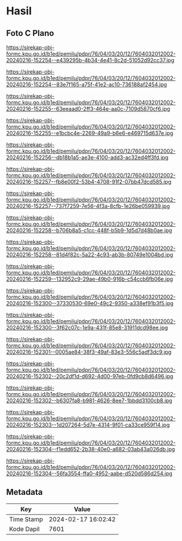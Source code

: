 # Hasil

## Foto C Plano

https://sirekap-obj-formc.kpu.go.id/b1ed/pemilu/pdpr/76/04/03/20/12/7604032012002-20240216-152254--e439295b-4b34-4e41-8c2d-51052d92cc37.jpg

https://sirekap-obj-formc.kpu.go.id/b1ed/pemilu/pdpr/76/04/03/20/12/7604032012002-20240216-152254--83e7f165-a75f-41e2-ac10-736188af2454.jpg

https://sirekap-obj-formc.kpu.go.id/b1ed/pemilu/pdpr/76/04/03/20/12/7604032012002-20240216-152255--63eeaad0-2ff3-464e-aa0c-7109d5870cf6.jpg

https://sirekap-obj-formc.kpu.go.id/b1ed/pemilu/pdpr/76/04/03/20/12/7604032012002-20240216-152255--e1bcbc4e-2269-49a9-b6e6-e469715d637e.jpg

https://sirekap-obj-formc.kpu.go.id/b1ed/pemilu/pdpr/76/04/03/20/12/7604032012002-20240216-152256--db18b1a5-ae3e-4100-add3-ac32ed4ff3fd.jpg

https://sirekap-obj-formc.kpu.go.id/b1ed/pemilu/pdpr/76/04/03/20/12/7604032012002-20240216-152257--fb8e00f2-53b4-4708-91f2-07bb47dcd585.jpg

https://sirekap-obj-formc.kpu.go.id/b1ed/pemilu/pdpr/76/04/03/20/12/7604032012002-20240216-152257--737f7259-7e56-4f3a-8cfb-1e26be059939.jpg

https://sirekap-obj-formc.kpu.go.id/b1ed/pemilu/pdpr/76/04/03/20/12/7604032012002-20240216-152258--b706b8a5-c1cc-448f-b5b9-1d5d7d48b0ae.jpg

https://sirekap-obj-formc.kpu.go.id/b1ed/pemilu/pdpr/76/04/03/20/12/7604032012002-20240216-152258--81d4f82c-5a22-4c93-ab3b-80749e1004bd.jpg

https://sirekap-obj-formc.kpu.go.id/b1ed/pemilu/pdpr/76/04/03/20/12/7604032012002-20240216-152259--132952c9-29ae-49b0-916b-c54ccb6fb06e.jpg

https://sirekap-obj-formc.kpu.go.id/b1ed/pemilu/pdpr/76/04/03/20/12/7604032012002-20240216-152300--37330530-69e0-49c2-9350-a338ef91b3f5.jpg

https://sirekap-obj-formc.kpu.go.id/b1ed/pemilu/pdpr/76/04/03/20/12/7604032012002-20240216-152300--3f62c07c-1e9a-431f-85e8-31911dcd98ee.jpg

https://sirekap-obj-formc.kpu.go.id/b1ed/pemilu/pdpr/76/04/03/20/12/7604032012002-20240216-152301--0005ae84-38f3-49af-83e3-556c5adf3dc9.jpg

https://sirekap-obj-formc.kpu.go.id/b1ed/pemilu/pdpr/76/04/03/20/12/7604032012002-20240216-152302--20c2df1d-d692-4d00-97eb-0fd9cb8d6496.jpg

https://sirekap-obj-formc.kpu.go.id/b1ed/pemilu/pdpr/76/04/03/20/12/7604032012002-20240216-152302--b6307fa8-b981-4626-8ee7-1bbdd3100cb8.jpg

https://sirekap-obj-formc.kpu.go.id/b1ed/pemilu/pdpr/76/04/03/20/12/7604032012002-20240216-152303--1d207264-5d7e-4314-9f01-ca33ce959f14.jpg

https://sirekap-obj-formc.kpu.go.id/b1ed/pemilu/pdpr/76/04/03/20/12/7604032012002-20240216-152304--f1edd652-2b38-40e0-a682-03ab43a026db.jpg

https://sirekap-obj-formc.kpu.go.id/b1ed/pemilu/pdpr/76/04/03/20/12/7604032012002-20240216-152304--56fa3554-ffa0-4952-aabe-d520d586d254.jpg


## Metadata

| Key        | Value               |
| ---------- | ------------------- |
| Time Stamp | 2024-02-17 16:02:42 |
| Kode Dapil | 7601                |



